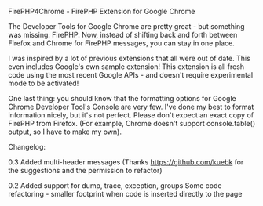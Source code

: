 FirePHP4Chrome - FirePHP Extension for Google Chrome
 
The Developer Tools for Google Chrome are pretty great - but something was missing: FirePHP.  Now, instead of shifting back and forth between Firefox and Chrome for FirePHP messages, you can stay in one place.  

I was inspired by a lot of previous extensions that all were out of date.  This even includes Google's own sample extension!  This extension is all fresh code using the most recent Google APIs - and doesn't require experimental mode to be activated!

One last thing: you should know that the formatting options for Google Chrome Developer Tool's Console are very few.  I've done my best to format information nicely, but it's not perfect.  Please don't expect an exact copy of FirePHP from Firefox.  (For example, Chrome doesn't support console.table() output, so I have to make my own).

Changelog:

0.3
Added multi-header messages (Thanks https://github.com/kuebk for the suggestions and the permission to refactor)

0.2
Added support for dump, trace, exception, groups
Some code refactoring - smaller footprint when code is inserted directly to the page

